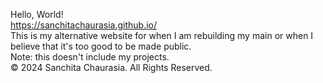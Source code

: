 Hello, World! <br />
https://sanchitachaurasia.github.io/ <br />
This is my alternative website for when I am rebuilding my main or when I believe that it's too good to be made public. <br />
Note: this doesn't include my projects. <br />
© 2024 Sanchita Chaurasia. All Rights Reserved. <br />
